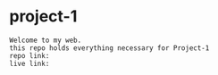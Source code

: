 # project-1
	Welcome to my web.
	this repo holds everything necessary for Project-1
	repo link:
	live link:
